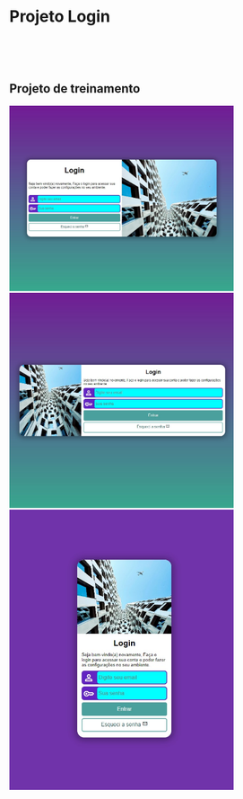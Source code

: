 <h1>Projeto Login</h1>
<br>
<br>
<br>
<h2>Projeto de treinamento</h2>

<img src="https://github.com/FilipeChristian/Login/blob/main/materiais/pc-version.jpg?raw=true" width="400px">
<img src="https://github.com/FilipeChristian/Login/blob/main/materiais/tablet-version.jpg?raw=true" width="400px">
<img src="https://github.com/FilipeChristian/Login/blob/main/materiais/mobile-version.jpg?raw=true" width="400px">
